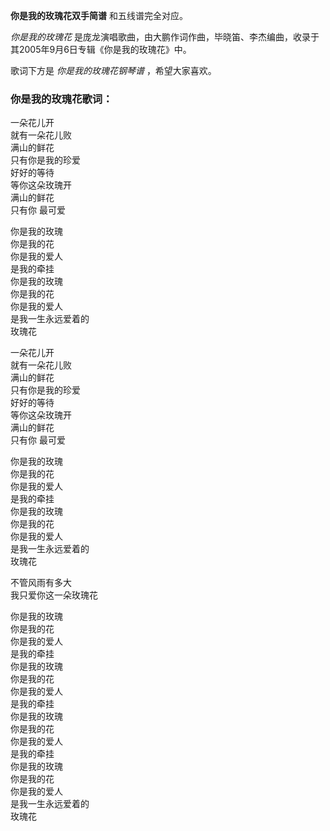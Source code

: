 

**你是我的玫瑰花双手简谱** 和五线谱完全对应。

_你是我的玫瑰花_ 是庞龙演唱歌曲，由大鹏作词作曲，毕晓笛、李杰编曲，收录于其2005年9月6日专辑《你是我的玫瑰花》中。

歌词下方是 _你是我的玫瑰花钢琴谱_ ，希望大家喜欢。

### 你是我的玫瑰花歌词：

一朵花儿开  
就有一朵花儿败  
满山的鲜花  
只有你是我的珍爱  
好好的等待  
等你这朵玫瑰开  
满山的鲜花  
只有你 最可爱

你是我的玫瑰  
你是我的花  
你是我的爱人  
是我的牵挂  
你是我的玫瑰  
你是我的花  
你是我的爱人  
是我一生永远爱着的  
玫瑰花

一朵花儿开  
就有一朵花儿败  
满山的鲜花  
只有你是我的珍爱  
好好的等待  
等你这朵玫瑰开  
满山的鲜花  
只有你 最可爱

你是我的玫瑰  
你是我的花  
你是我的爱人  
是我的牵挂  
你是我的玫瑰  
你是我的花  
你是我的爱人  
是我一生永远爱着的  
玫瑰花

不管风雨有多大  
我只爱你这一朵玫瑰花

你是我的玫瑰  
你是我的花  
你是我的爱人  
是我的牵挂  
你是我的玫瑰  
你是我的花  
你是我的爱人  
是我的牵挂  
你是我的玫瑰  
你是我的花  
你是我的爱人  
是我的牵挂  
你是我的玫瑰  
你是我的花  
你是我的爱人  
是我一生永远爱着的  
玫瑰花

